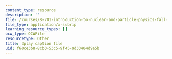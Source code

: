 ```yaml
---
content_type: resource
description: ''
file: /courses/8-701-introduction-to-nuclear-and-particle-physics-fall-2020/f60ce3b88cb353c59f459d33404d9a5b_olxlB5mW1CI.vtt
file_type: application/x-subrip
learning_resource_types: []
ocw_type: OCWFile
resourcetype: Other
title: 3play caption file
uid: f60ce3b8-8cb3-53c5-9f45-9d33404d9a5b
---
```

